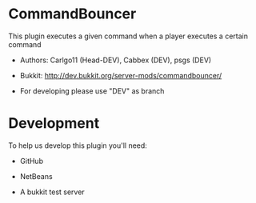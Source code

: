 CommandBouncer
==============
This plugin executes a given command when a player executes a certain command

+ Authors: Carlgo11 (Head-DEV), Cabbex (DEV), psgs (DEV)

+ Bukkit: http://dev.bukkit.org/server-mods/commandbouncer/

+ For developing please use "DEV" as branch

Development
==============

To help us develop this plugin you'll need:

- GitHub

- NetBeans

- A bukkit test server
